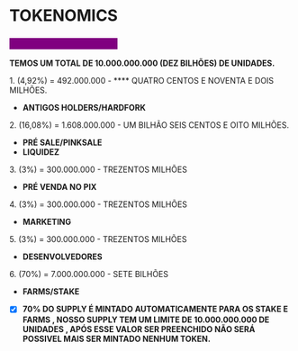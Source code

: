 # TOKENOMICS

### <mark style="color:purple;background-color:purple;">Distribuição dos Tokens</mark>

**TEMOS UM TOTAL DE  10.000.000.000 (DEZ BILHÕES) DE UNIDADES.**&#x20;

1\. (4,92%) = 492.000.000 - **** QUATRO CENTOS E NOVENTA E DOIS MILHÕES.

* **ANTIGOS HOLDERS/HARDFORK**

2\. (16,08%) = 1.608.000.000 - UM BILHÃO SEIS CENTOS E OITO MILHÕES.

* **PRÉ SALE/PINKSALE**
* **LIQUIDEZ**

3\. (3%)  = 300.000.000 - TREZENTOS MILHÕES

* **PRÉ VENDA NO PIX**

4\. (3%)  = 300.000.000 - TREZENTOS MILHÕES

* **MARKETING**

5\. (3%)  = 300.000.000 - TREZENTOS MILHÕES

* **DESENVOLVEDORES**&#x20;

6\. (70%)  = 7.000.000.000 - SETE BILHÕES

* **FARMS/STAKE**

<!---->

* [x] **70% DO SUPPLY É MINTADO AUTOMATICAMENTE PARA OS STAKE E FARMS , NOSSO SUPPLY TEM UM LIMITE DE 10.000.000.000 DE UNIDADES , APÓS ESSE VALOR SER PREENCHIDO NÃO SERÁ POSSIVEL MAIS SER MINTADO NENHUM TOKEN.**


